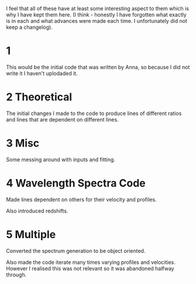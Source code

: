 I feel that all of these have at least some interesting aspect to them which is why I have kept them here. (I think - honestly I have forgotten what exactly is in each and what advances were made each time. I unfortunately did not keep a changelog).

# 1
This would be the initial code that was written by Anna, so because I did not write it I haven't uplodaded it.

# 2 Theoretical
The initial changes I made to the code to  produce lines of different ratios and lines that are dependent on different lines.

# 3 Misc
Some messing around with inputs and fitting.

# 4 Wavelength Spectra Code
Made lines dependent on others for their velocity and profiles.

Also introduced redshifts.

# 5 Multiple
Converted the spectrum generation to be object oriented.

Also made the code iterate many times varying profiles and velocities. However I realised this was not relevant so it was abandoned halfway through.